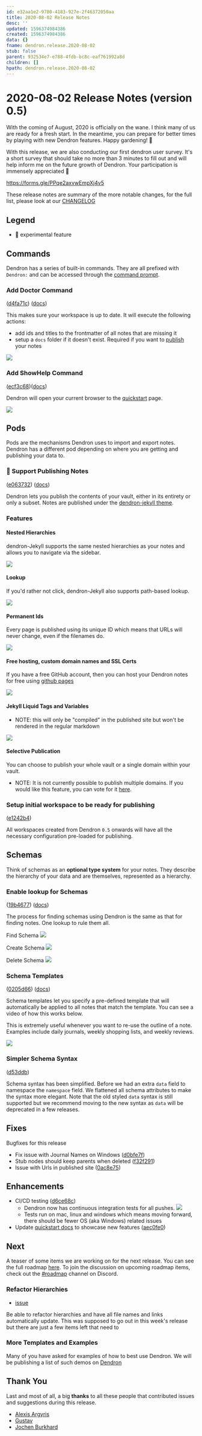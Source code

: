```yaml
---
id: e32aa1e2-9780-4183-927e-2f46372050aa
title: 2020-08-02 Release Notes
desc: ''
updated: 1596374984386
created: 1596374984386
data: {}
fname: dendron.release.2020-08-02
stub: false
parent: 932534e7-e788-4fdb-bc8c-eaf761992a8d
children: []
hpath: dendron.release.2020-08-02
---
```



# 2020-08-02 Release Notes (version 0.5)

With the coming of August, 2020 is officially on the wane. I think many of us are ready for a fresh start. In the meantime, you can prepare for better times by playing with new Dendron features. Happy gardening! 🌱


With this release, we are also conducting our first dendron user survey. It's a short survey that should take no more than 3 minutes to fill out and will help inform me on the future growth of Dendron. Your participation is immensely appreciated 🙏

https://forms.gle/PPqe2axvwEmpXj4v5

These release notes are summary of the more notable changes, for the full list, please look at our [CHANGELOG](https://github.com/dendronhq/dendron/blob/master/CHANGELOG.md)

## Legend

- 🚧 experimental feature

## Commands

Dendron has a series of built-in commands. They are all prefixed with `Dendron:` and can be accessed through the [command prompt](https://www.dendron.so/notes/c6fd6bc4-7f75-4cbb-8f34-f7b99bfe2d50.html#command-bar).

### Add Doctor Command 
([d4fa71c](https://github.com/dendronhq/dendron/commit/d4fa71cd839782587d47a3ba1b0f7e89742e7ffe)) ([docs](https://www.dendron.so/notes/eea2b078-1acc-4071-a14e-18299fc28f47.html#doctor))


This makes sure your workspace is up to date. It will execute the following actions:
- add ids and titles to the frontmatter of all notes that are missing it
- setup a `docs` folder if it doesn't exist. Required if you want to [publish](73d395c9-5041-4d0d-9db7-080d9586136e) your notes

<a href="https://www.loom.com/share/bd045f708f8e474193de8e3de0dc820f"> 
<img style="" src="https://cdn.loom.com/sessions/thumbnails/bd045f708f8e474193de8e3de0dc820f-with-play.gif"> 
</a>


### Add ShowHelp Command 
([ecf3c68](https://github.com/dendronhq/dendron/commit/ecf3c6822848834d9a00e373d1c59b6628e7f4df))([docs](https://www.dendron.so/notes/eea2b078-1acc-4071-a14e-18299fc28f47.html#show-help))

Dendron will open your current browser to the [quickstart](e86ac3ab-dbe1-47a1-bcd7-9df0d0490b40) page. 

<a href="https://www.loom.com/share/b81ce02f30b84d79b92584f339184a00">
<img style="" src="https://cdn.loom.com/sessions/thumbnails/b81ce02f30b84d79b92584f339184a00-with-play.gif"> 
</a>


## Pods

Pods are the mechanisms Dendron uses to import and export notes. Dendron has a different pod depending on where you are getting and publishing your data to. 

### 🚧 Support Publishing Notes
([e063732](https://github.com/dendronhq/dendron/commit/e063732d1ff082dd8520a479926e7ceb1b0893ab)) ([docs](https://www.dendron.so/notes/73d395c9-5041-4d0d-9db7-080d9586136e.html))

Dendron lets you publish the contents of your vault, either in its entirety or only a subset. Notes are published under the [dendron-jekyll theme](https://github.com/dendronhq/dendron-jekyll). 

### Features

#### Nested Hierarchies

dendron-Jekyll supports the same nested hierarchies as your notes and allows you to navigate via the sidebar.

<img style="max-width: 720px;" src="https://foundation-prod-assetspublic53c57cce-8cpvgjldwysl.s3-us-west-2.amazonaws.com/assets/images/site-hierarchy.gif" />

#### Lookup

If you'd rather not click, dendron-Jekyll also supports path-based lookup.

<img style="max-width: 720px;" src="https://foundation-prod-assetspublic53c57cce-8cpvgjldwysl.s3-us-west-2.amazonaws.com/assets/images/site-lookup.gif" />

#### Permanent Ids

Every page is published using its unique ID which means that URLs will never change, even if the filenames do.

<img style="max-width: 720px;" src="https://foundation-prod-assetspublic53c57cce-8cpvgjldwysl.s3-us-west-2.amazonaws.com/assets/images/site-ids.jpg" />

#### Free hosting, custom domain names and SSL Certs

If you have a free GitHub account, then you can host your Dendron notes for free using [github pages](https://pages.github.com/) 

<img style="max-width: 720px;" src="https://foundation-prod-assetspublic53c57cce-8cpvgjldwysl.s3-us-west-2.amazonaws.com/assets/images/site-domain.jpg" />

#### Jekyll Liquid Tags and Variables 
- NOTE: this will only be "compiled" in the published site but won't be rendered in the regular markdown 

<img style="max-width: 720px;" src="https://foundation-prod-assetspublic53c57cce-8cpvgjldwysl.s3-us-west-2.amazonaws.com/assets/images/site-liquid.gif" />

#### Selective Publication

You can choose to publish your whole vault or a single domain within your vault. 

- NOTE: It is not currently possible to publish multiple domains. If you would like this feature, you can vote for it [here](https://github.com/dendronhq/dendron/issues/64).

### Setup initial workspace to be ready for publishing 
([e1242b4](https://github.com/dendronhq/dendron/commit/e1242b494cc91b3284053b54dccecc4e4686ab7d))

All workspaces created from Dendron `0.5` onwards will have all the necessary configuration pre-loaded for publishing. 

## Schemas

Think of schemas as an **optional type system** for your notes. They describe the hierarchy of your data and are themselves, represented as a hierarchy.

### Enable lookup for Schemas 
([19b4677](https://github.com/dendronhq/dendron/commit/19b46770fe6a842831692563de96ff4a823df871)) ([docs](https://www.dendron.so/notes/a7c3a810-28c8-4b47-96a6-8156b1524af3.html#schemas))

The process for finding schemas using Dendron is the same as that for finding notes. One lookup to rule them all. 

Find Schema
![](https://foundation-prod-assetspublic53c57cce-8cpvgjldwysl.s3-us-west-2.amazonaws.com/assets/images/schema-lookup.gif)

Create Schema
![](https://foundation-prod-assetspublic53c57cce-8cpvgjldwysl.s3-us-west-2.amazonaws.com/assets/images/schema-create.gif)

Delete Schema
![](https://foundation-prod-assetspublic53c57cce-8cpvgjldwysl.s3-us-west-2.amazonaws.com/assets/images/schema-delete.gif)

### Schema Templates 
([0205d66](https://github.com/dendronhq/dendron/commit/0205d66fc4538361322ffeabb3e532f0d541b775)) ([docs](https://www.dendron.so/notes/c5e5adde-5459-409b-b34d-a0d75cbb1052.html#schema-templates))

Schema templates let you specify a pre-defined template that will automatically be applied to all notes that match the template. You can see a video of how this works below.

This is extremely useful whenever you want to re-use the outline of a note. Examples include daily journals, weekly shopping lists, and weekly reviews.  

<a href="https://www.loom.com/share/481b7ab051394c1caa383383bd265755"> 
<img style="" src="https://cdn.loom.com/sessions/thumbnails/481b7ab051394c1caa383383bd265755-with-play.gif"> 
</a>

### Simpler Schema Syntax 
([d53ddb](https://github.com/dendronhq/dendron/commit/d53ddb73bfacc3f769db88cfd4f482a706dcb6dd))

Schema syntax has been simplified. Before we had an extra `data` field to namespace the `namespace` field. We flattened all schema attributes to make the syntax more elegant. Note that the old styled `data` syntax is still supported but we recommend moving to the new syntax as `data` will be deprecated in a few releases.



## Fixes

Bugfixes for this release

- Fix issue with Journal Names on Windows ([d0bfe7f](https://github.com/dendronhq/dendron/commit/d0bfe7fb0288e8610fc4b177ee85697a8ebc3efe))
- Stub nodes should keep parents when deleted ([f32f291](https://github.com/dendronhq/dendron/commit/f32f291bc7a1ddd6c542483730e2db74b400dafa))
- Issue with Urls in published site ([0ac8e75](https://github.com/dendronhq/dendron/commit/0ac8e75c95a9c4760e12bb301fc5b66b011ef0fb))


## Enhancements
- CI/CD testing ([d6ce68c](https://github.com/dendronhq/dendron/commit/d6ce68c720d7e8c96d7f4bb6ab390c1bd52c5218))
  - Dendron now has continuous integration tests for all pushes. ![](https://travis-ci.com/dendronhq/dendron.svg?branch=master)
  - Tests run on mac, linux and windows which means moving forward, there should be fewer OS (aka Windows) related issues 
- Update [quickstart docs](http://localhost:4000/notes/e86ac3ab-dbe1-47a1-bcd7-9df0d0490b40.html)  to showcase new features ([aec0fe0](https://github.com/dendronhq/dendron/commit/aec0fe0939239d84f5b7ebd9ebae57a09bcdae43))

## Next

A teaser of some items we are working on for the next release. You can see the full roadmap [here](https://github.com/orgs/dendronhq/projects/1). To join the discussion on upcoming roadmap items, check out the  [#roadmap](https://discord.gg/HzkFcs) channel on Discord. 

### Refactor Hierarchies

- [issue](https://github.com/dendronhq/dendron/issues/39)

Be able to refactor hierarchies and have all file names and links automatically update. This was supposed to go out in this week's release but there are just a few items left that need to 

### More Templates and Examples

Many of you have asked for examples of how to best use Dendron. We will be publishing a list of such demos on [Dendron](https://dendron.so)

## Thank You

Last and most of all, a big **thanks** to all these people that contributed issues and suggestions during this release.

- [Alexis Argyris](https://github.com/alexisargyris)
- [Gustav](https://github.com/Whil-)
- [Jochen Burkhard](https://github.com/herop)
